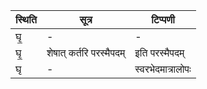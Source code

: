 | स्थिति | सूत्र | टिप्पणी |
| ----- | ------- | ------ |
| घृ॒ | - | - |
| घृ॒ | शेषात् कर्तरि परस्मैपदम् | इति परस्मैपदम् |
| घृ | - | स्वरभेदमात्रालोपः |
